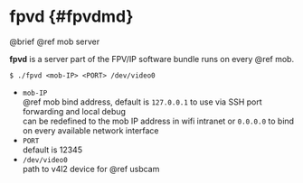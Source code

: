# fpvd {#fpvdmd}
@brief @ref mob server

**fpvd** is a server part of the FPV/IP software bundle runs on every @ref mob.

```
$ ./fpvd <mob-IP> <PORT> /dev/video0
```

* `mob-IP`      <br>@ref mob bind address, default is `127.0.0.1` to use via SSH port forwarding and local debug
                <br>can be redefined to the mob IP address in wifi intranet or `0.0.0.0` to bind on every available network interface
* `PORT`        <br>default is 12345
* `/dev/video0` <br>path to v4l2 device for @ref usbcam
